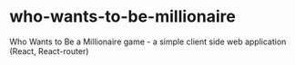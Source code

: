 # who-wants-to-be-millionaire

Who Wants to Be a Millionaire game - a simple client side web application
(React, React-router)
